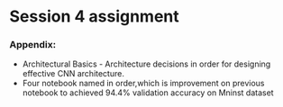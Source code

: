 # Session 4 assignment

### Appendix:

- Architectural Basics - Architecture decisions in order for designing effective CNN architecture.
- Four notebook named in order,which is improvement on previous notebook to achieved 94.4% validation accuracy on Mninst dataset

